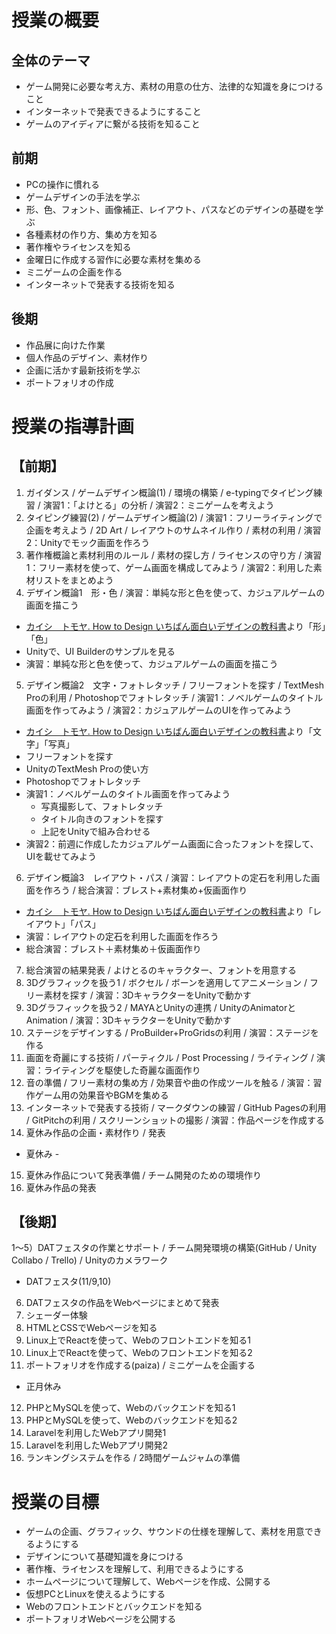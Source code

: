 #	授業の概要

## 全体のテーマ
- ゲーム開発に必要な考え方、素材の用意の仕方、法律的な知識を身につけること
- インターネットで発表できるようにすること
- ゲームのアイディアに繋がる技術を知ること

## 前期
- PCの操作に慣れる
- ゲームデザインの手法を学ぶ
- 形、色、フォント、画像補正、レイアウト、パスなどのデザインの基礎を学ぶ
- 各種素材の作り方、集め方を知る
- 著作権やライセンスを知る
- 金曜日に作成する習作に必要な素材を集める
- ミニゲームの企画を作る
- インターネットで発表する技術を知る

## 後期
- 作品展に向けた作業
- 個人作品のデザイン、素材作り
- 企画に活かす最新技術を学ぶ
- ポートフォリオの作成

#	授業の指導計画
## 【前期】
1) ガイダンス / ゲームデザイン概論(1) / 環境の構築 / e-typingでタイピング練習 / 演習1：「よけとる」の分析 / 演習2：ミニゲームを考えよう
2) タイピング練習(2) / ゲームデザイン概論(2) / 演習1：フリーライティングで企画を考えよう / 2D Art / レイアウトのサムネイル作り / 素材の利用 / 演習2：Unityでモック画面を作ろう
3) 著作権概論と素材利用のルール / 素材の探し方 / ライセンスの守り方 / 演習1：フリー素材を使って、ゲーム画面を構成してみよう / 演習2：利用した素材リストをまとめよう
4) デザイン概論1　形・色 / 演習：単純な形と色を使って、カジュアルゲームの画面を描こう

- [カイシ　トモヤ. How to Design いちばん面白いデザインの教科書](https://www.amazon.co.jp/dp/4844364081/ref=cm_sw_r_tw_dp_U_x_7tl1Ab2YCAZPK)より「形」「色」
- Unityで、UI Builderのサンプルを見る
- 演習：単純な形と色を使って、カジュアルゲームの画面を描こう

5) デザイン概論2　文字・フォトレタッチ / フリーフォントを探す / TextMesh Proの利用 / Photoshopでフォトレタッチ / 演習1：ノベルゲームのタイトル画面を作ってみよう / 演習2：カジュアルゲームのUIを作ってみよう

- [カイシ　トモヤ. How to Design いちばん面白いデザインの教科書](https://www.amazon.co.jp/dp/4844364081/ref=cm_sw_r_tw_dp_U_x_7tl1Ab2YCAZPK)より「文字」「写真」
- フリーフォントを探す
- UnityのTextMesh Proの使い方
- Photoshopでフォトレタッチ
- 演習1：ノベルゲームのタイトル画面を作ってみよう
  - 写真撮影して、フォトレタッチ
  - タイトル向きのフォントを探す
  - 上記をUnityで組み合わせる
- 演習2：前週に作成したカジュアルゲーム画面に合ったフォントを探して、UIを載せてみよう

6) デザイン概論3　レイアウト・パス / 演習：レイアウトの定石を利用した画面を作ろう / 総合演習：ブレスト+素材集め+仮画面作り

- [カイシ　トモヤ. How to Design いちばん面白いデザインの教科書](https://www.amazon.co.jp/dp/4844364081/ref=cm_sw_r_tw_dp_U_x_7tl1Ab2YCAZPK)より「レイアウト」「パス」
- 演習：レイアウトの定石を利用した画面を作ろう
- 総合演習：ブレスト＋素材集め＋仮画面作り

7) 総合演習の結果発表 / よけとるのキャラクター、フォントを用意する
8) 3Dグラフィックを扱う1 / ボクセル / ボーンを適用してアニメーション / フリー素材を探す / 演習：3DキャラクターをUnityで動かす
9) 3Dグラフィックを扱う2 / MAYAとUnityの連携 / UnityのAnimatorとAnimation / 演習：3DキャラクターをUnityで動かす
10) ステージをデザインする / ProBuilder+ProGridsの利用 / 演習：ステージを作る
11) 画面を奇麗にする技術 / パーティクル / Post Processing / ライティング / 演習：ライティングを駆使した奇麗な画面作り
12) 音の準備 / フリー素材の集め方 / 効果音や曲の作成ツールを触る / 演習：習作ゲーム用の効果音やBGMを集める
13) インターネットで発表する技術 / マークダウンの練習 / GitHub Pagesの利用 / GitPitchの利用 / スクリーンショットの撮影 / 演習：作品ページを作成する
14) 夏休み作品の企画・素材作り / 発表

- 夏休み -

15) 夏休み作品について発表準備 / チーム開発のための環境作り
16) 夏休み作品の発表

## 【後期】
1～5）DATフェスタの作業とサポート / チーム開発環境の構築(GitHub / Unity Collabo / Trello) / Unityのカメラワーク

- DATフェスタ(11/9,10)

6) DATフェスタの作品をWebページにまとめて発表
7) シェーダー体験
8) HTMLとCSSでWebページを知る
9) Linux上でReactを使って、Webのフロントエンドを知る1
10) Linux上でReactを使って、Webのフロントエンドを知る2
11) ポートフォリオを作成する(paiza) / ミニゲームを企画する

- 正月休み

12) PHPとMySQLを使って、Webのバックエンドを知る1
13) PHPとMySQLを使って、Webのバックエンドを知る2
14) Laravelを利用したWebアプリ開発1
15) Laravelを利用したWebアプリ開発2
16) ランキングシステムを作る / 2時間ゲームジャムの準備


# 授業の目標
- ゲームの企画、グラフィック、サウンドの仕様を理解して、素材を用意できるようにする
- デザインについて基礎知識を身につける
- 著作権、ライセンスを理解して、利用できるようにする
- ホームページについて理解して、Webページを作成、公開する
- 仮想PCとLinuxを使えるようにする
- Webのフロントエンドとバックエンドを知る
- ポートフォリオWebページを公開する

